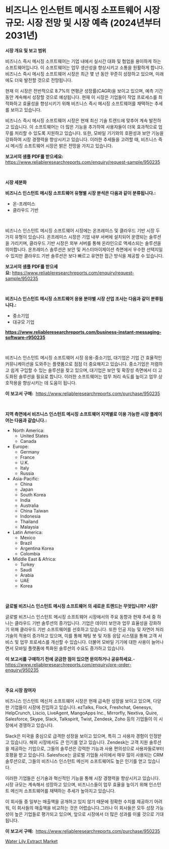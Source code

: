 <p><h1>비즈니스 인스턴트 메시징 소프트웨어 시장 규모: 시장 전망 및 시장 예측 (2024년부터 2031년)</h1></p><p><strong>시장 개요 및 보고 범위</strong></p>
<p><p>비즈니스 즉시 메시징 소프트웨어는 기업 내에서 실시간 대화 및 협업을 용이하게 하는 소프트웨어입니다. 이 소프트웨어는 업무 생산성을 향상시키고 소통을 원활하게 합니다. 비즈니스 즉시 메시징 소프트웨어 시장은 최근 몇 년 동안 꾸준히 성장하고 있으며, 미래에도 더욱 발전할 것으로 전망됩니다. </p><p>현재 이 시장은 전반적으로 8.7%의 연평균 성장률(CAGR)을 보이고 있으며, 예측 기간 동안 계속해서 성장할 것으로 예상됩니다. 현재 이 시장은 기업들이 작업 프로세스를 최적화하고 효율성을 향상시키기 위해 비즈니스 즉시 메시징 소프트웨어를 채택하는 추세를 보이고 있습니다.</p><p>비즈니스 즉시 메시징 소프트웨어 시장은 현재 최신 기술 트렌드에 맞추어 계속 발전하고 있습니다. 이 소프트웨어는 더 많은 기능을 추가하여 사용자들이 더욱 효과적으로 업무를 처리할 수 있도록 지원하고 있습니다. 또한, 모바일 기기와의 호환성과 보안 기능을 강화하여 시장 경쟁력을 향상시키고 있습니다. 이러한 추세들을 고려할 때, 비즈니스 즉시 메시징 소프트웨어 시장은 밝은 전망을 가지고 있습니다.</p></p>
<p><strong>보고서의 샘플 PDF를 받으세요:</strong> <a href="https://www.reliableresearchreports.com/enquiry/request-sample/950235">https://www.reliableresearchreports.com/enquiry/request-sample/950235</a></p>
<p>&nbsp;</p>
<p><strong>시장 세분화</strong></p>
<p><strong>비즈니스 인스턴트 메시징 소프트웨어 유형별 시장 분석은 다음과 같이 분류됩니다.:</strong></p>
<p><ul><li>온-프레미스</li><li>클라우드 기반</li></ul></p>
<p>&nbsp;</p>
<p><p>비즈니스 인스턴트 메시징 소프트웨어 시장에는 온프레미스 및 클라우드 기반 시장 두 가지 유형이 있습니다. 온프레미스 시장은 기업 내부 서버에 설치되어 운영되는 솔루션을 가리키며, 클라우드 기반 시장은 외부 서버를 통해 온라인으로 액세스되는 솔루션을 의미합니다. 온프레미스 솔루션은 보안 및 커스터마이제이션 측면에서 우수한 선택지일 수 있지만 클라우드 기반 솔루션은 보다 빠르고 유연한 접근 방식을 제공할 수 있습니다.</p></p>
<p><strong>보고서의 샘플 PDF를 받으세요:</strong>&nbsp;<a href="https://www.reliableresearchreports.com/enquiry/request-sample/950235">https://www.reliableresearchreports.com/enquiry/request-sample/950235</a></p>
<p>&nbsp;</p>
<p><strong> 비즈니스 인스턴트 메시징 소프트웨어 응용 분야별 시장 산업 조사는 다음과 같이 분류됩니다.:</strong></p>
<p><ul><li>중소기업</li><li>대규모 기업</li></ul></p>
<p><strong><a href="https://www.reliableresearchreports.com/business-instant-messaging-software-r950235">https://www.reliableresearchreports.com/business-instant-messaging-software-r950235</a></strong></p>
<p>&nbsp;</p>
<p><p>비즈니스 인스턴트 메시징 소프트웨어 시장 응용-중소기업, 대기업은 기업 간 효율적인 커뮤니케이션을 도와주는 플랫폼으로 점점 더 중요해지고 있습니다. 중소기업은 저렴하고 쉽게 구입할 수 있는 솔루션을 찾고 있으며, 대기업은 보안 및 확장성 측면에서 더 고도화된 솔루션을 필요로 합니다. 이러한 소프트웨어는 업무 처리 속도를 높이고 업무 상호작용을 향상시키는 데 도움이 됩니다.</p></p>
<p><strong>이 보고서 구매:</strong>&nbsp; <a href="https://www.reliableresearchreports.com/purchase/950235">https://www.reliableresearchreports.com/purchase/950235</a></p>
<p>&nbsp;</p>
<p><strong>지역 측면에서 비즈니스 인스턴트 메시징 소프트웨어 지역별로 이용 가능한 시장 플레이어는 다음과 같습니다.:</strong></p>
<p><ul>
    <li>
        North America:
        <ul>
            <li>United States</li>
            <li>Canada</li>
        </ul>
    </li>
    <li>
        Europe:
        <ul>
            <li>Germany</li>
            <li>France</li>
            <li>U.K.</li>
            <li>Italy</li>
            <li>Russia</li>
        </ul>
    </li>
    <li>
        Asia-Pacific:
        <ul>
            <li>China</li>
            <li>Japan</li>
            <li>South Korea</li>
            <li>India</li>
            <li>Australia</li>
            <li>China Taiwan</li>
            <li>Indonesia</li>
            <li>Thailand</li>
            <li>Malaysia</li>
        </ul>
    </li>
    <li>
        Latin America:
        <ul>
            <li>Mexico</li>
            <li>Brazil</li>
            <li>Argentina Korea</li>
            <li>Colombia</li>
        </ul>
    </li>
    <li>
        Middle East & Africa:
        <ul>
            <li>Turkey</li>
            <li>Saudi</li>
            <li>Arabia</li>
            <li>UAE</li>
            <li>Korea</li>
        </ul>
    </li>
    </ul></p>
<p>&nbsp;</p>
<p><strong>글로벌 비즈니스 인스턴트 메시징 소프트웨어 의 새로운 트렌드는 무엇입니까? 시장?</strong></p>
<p><p>글로벌 비즈니스 인스턴트 메시징 소프트웨어 시장에서의 주요 동향과 현재 추세 중 하나는 클라우드 기반 솔루션의 증가입니다. 기업은 데이터 보안과 업무 효율성을 강화하기 위해 클라우드 기반 소프트웨어를 선호하고 있습니다. 또한 인공 지능 및 자연어 처리 기술의 적용이 증가하고 있으며, 이를 통해 채팅 봇 및 자동 응답 시스템을 통해 고객 서비스 및 업무 프로세스를 개선할 수 있습니다. 더불어 모바일 기기에 대한 사용이 늘어나면서 모바일 플랫폼에 특화된 솔루션의 수요도 증가하고 있습니다.</p></p>
<p><strong>이 보고서를 구매하기 전에 궁금한 점이 있으면 문의하거나 공유하세요.</strong>- <a href="https://www.reliableresearchreports.com/enquiry/pre-order-enquiry/950235">https://www.reliableresearchreports.com/enquiry/pre-order-enquiry/950235</a></p>
<p>&nbsp;</p>
<p><strong>주요 시장 참여자</strong></p>
<p><p>비즈니스 인스턴트 메신저 소프트웨어 시장은 현재 급속한 성장을 보이고 있으며, 다양한 기업들이 시장에 진입하고 있습니다. ezTalks, Flock, Freshchat, Genesys, HelpCrunch, Liscio, LiveAgent, MangoApps Inc., Mirrorfly, Nextiva, Quire, Salesforce, Skype, Slack, Talkspirit, Twist, Zendesk, Zoho 등의 기업들이 이 시장에서 경쟁하고 있습니다.</p><p>Slack은 미국을 중심으로 급격한 성장을 보이고 있으며, 특히 그 사용자 경험이 인정받고 있습니다. 해외 시장에서도 큰 인기를 얻고 있습니다. Zendesk는 고객 지원 솔루션을 제공하는 기업으로, 그들의 솔루션은 강력한 기능과 사용 편의성으로 사용자들로부터 호평을 받고 있습니다. Salesfoce는 글로벌 기업들 사이에서 매우 많이 사용되는 CRM 솔루션으로, 그들의 비즈니스 인스턴트 메신저 소프트웨어도 높은 인기를 얻고 있습니다.</p><p>이러한 기업들은 신기술과 혁신적인 기능을 통해 시장 경쟁력을 향상시키고 있습니다. 시장 규모는 계속해서 성장하고 있으며, 비즈니스들이 업무 효율을 높이기 위해 인스턴트 메신저 소프트웨어를 채택하는 추세가 높아지고 있습니다.</p><p>이 회사들 중 일부는 매출액을 공개하고 있지 않기 때문에 정확한 수치를 제공하기 어려워, 이 회사들의 매출액을 비교하는 것은 어렵습니다.그러나 이 회사들은 모두 성장 가능성이 높은 기업들로 평가되고 있으며, 앞으로 시장에서 더 많은 성과를 이룰 것으로 기대됩니다.</p></p>
<p><strong>이 보고서 구매:</strong>&nbsp;&nbsp;<a href="https://www.reliableresearchreports.com/purchase/950235">https://www.reliableresearchreports.com/purchase/950235</a></p>
<p><p><a href="https://invited-way-688.notion.site/Water-Lily-Extract-Market-Size-Reflecting-a-Forecast-Till-2031-Market-By-Type-By-Application-and-B-3ae6021b11174cf6ace3a2711686d25c">Water Lily Extract Market</a></p></p>